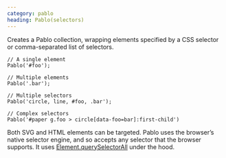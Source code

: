 ```yaml
--- 
category: pablo
heading: Pablo(selectors)
---
```


Creates a Pablo collection, wrapping elements specified by a CSS selector or comma-separated list of selectors.

    // A single element
    Pablo('#foo');

    // Multiple elements
    Pablo('.bar');

    // Multiple selectors
    Pablo('circle, line, #foo, .bar');

    // Complex selectors
    Pablo('#paper g.foo > circle[data-foo=bar]:first-child')

Both SVG and HTML elements can be targeted. Pablo uses the browser’s native selector engine, and so accepts any selector that the browser supports. It uses [Element.querySelectorAll](https://developer.mozilla.org/en-US/docs/DOM/Element.querySelectorAll) under the hood.